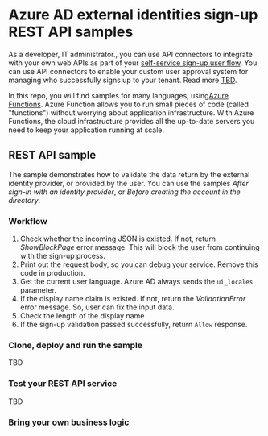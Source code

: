 # Azure AD external identities sign-up REST API samples

As a developer, IT administrator., you can use API connectors to integrate with your own web APIs as part of your [self-service sign-up user flow](https://docs.microsoft.com/en-us/azure/active-directory/b2b/self-service-sign-up-overview). You can use API connectors to enable your custom user approval system for managing who successfully signs up to your tenant. Read more [TBD](https://docs.microsoft.com/en-us/azure/active-directory/b2b/self-service-sign-up-add-approvals).

In this repo, you will find samples for many languages, using[Azure Functions](https://docs.microsoft.com/azure/azure-functions/functions-overview). Azure Function allows you to run small pieces of code (called "functions") without worrying about application infrastructure. With Azure Functions, the cloud infrastructure provides all the up-to-date servers you need to keep your application running at scale.

## REST API sample

The sample demonstrates how to validate the data return by the external identity provider, or provided by the user. You can use the samples *After sign-in with an identity provider*, or *Before creating the account in the directory*.

### Workflow

1. Check whether the incoming JSON is existed. If not, return *ShowBlockPage* error message. This will block the user from continuing with the sign-up process.
1. Print out the request body, so you can debug your service. Remove this code in production.
1. Get the current user language. Azure AD always sends the `ui_locales` parameter.
1. If the display name claim is existed. If not, return the *ValidationError* error message. So, user can fix the input data.
1. Check the length of the display name
1. If the sign-up validation passed successfully, return `Allow` response.

### Clone, deploy and run the sample
TBD

### Test your REST API service
TBD

### Bring your own business logic

